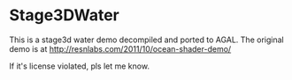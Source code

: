 Stage3DWater
============
This is a stage3d water demo decompiled and ported to AGAL.
The original demo is at http://resnlabs.com/2011/10/ocean-shader-demo/


If it's license violated, pls let me know.
